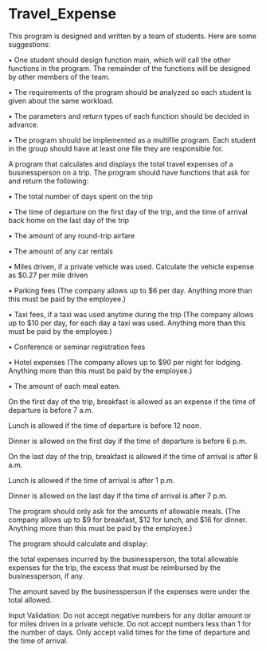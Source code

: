 # Travel_Expense

This program is designed and written by a team of students. Here are some suggestions:

• One student should design function main, which will call the other functions in the program. The remainder of the functions will be designed by other members of the team.

• The requirements of the program should be analyzed so each student is given about the same workload.

• The parameters and return types of each function should be decided in advance.

• The program should be implemented as a multifile program. Each student in the group should have at least one file they are responsible for.

A program that calculates and displays the total travel expenses of a businessperson on a trip. The program should have functions that ask for and return the following:

• The total number of days spent on the trip

• The time of departure on the first day of the trip, and the time of arrival back home on the last day of the trip

• The amount of any round-trip airfare

• The amount of any car rentals

• Miles driven, if a private vehicle was used. Calculate the vehicle expense as $0.27 per mile driven

• Parking fees (The company allows up to $6 per day. Anything more than this must be paid by the employee.)

• Taxi fees, if a taxi was used anytime during the trip (The company allows up to $10 per day, for each day a taxi was used. Anything more than this must be paid by the employee.)

• Conference or seminar registration fees

• Hotel expenses (The company allows up to $90 per night for lodging. Anything more than this must be paid by the employee.)

• The amount of each meal eaten.

On the first day of the trip, breakfast is allowed as an expense if the time of departure is before 7 a.m.

Lunch is allowed if the time of departure is before 12 noon.

Dinner is allowed on the first day if the time of departure is before 6 p.m.

On the last day of the trip, breakfast is allowed if the time of arrival is after 8 a.m.

Lunch is allowed if the time of arrival is after 1 p.m.

Dinner is allowed on the last day if the time of arrival is after 7 p.m.

The program should only ask for the amounts of allowable meals. (The company allows up to $9 for breakfast, $12 for lunch, and $16 for dinner. Anything more than this must be paid by the employee.)

The program should calculate and display:

the total expenses incurred by the businessperson, the total allowable expenses for the trip, the excess that must be reimbursed by the businessperson, if any.

The amount saved by the businessperson if the expenses were under the total allowed.

Input Validation: Do not accept negative numbers for any dollar amount or for miles driven in a private vehicle. Do not accept numbers less than 1 for the number of days. Only accept valid times for the time of departure and the time of arrival.
